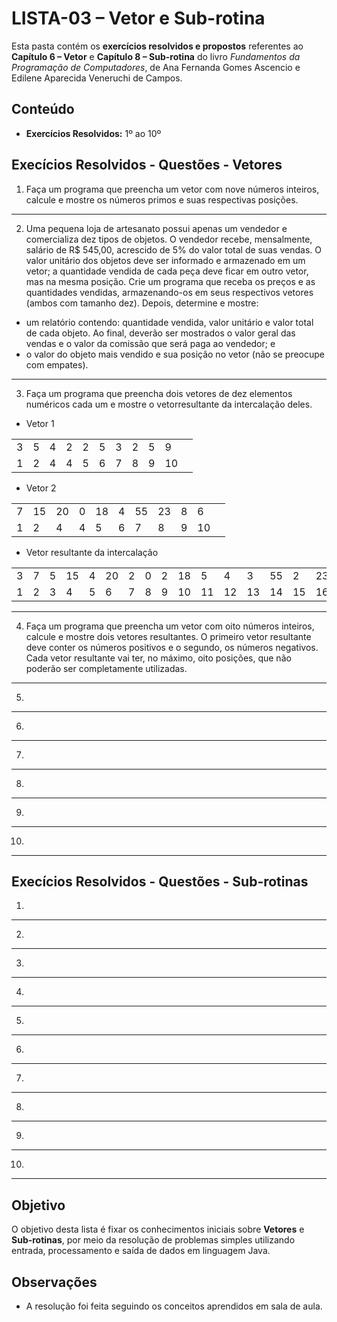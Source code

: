 # LISTA-03 – Vetor e Sub-rotina

Esta pasta contém os **exercícios resolvidos e propostos** referentes ao **Capítulo 6 – Vetor** e **Capítulo 8 – Sub-rotina** do livro *Fundamentos da Programação de Computadores*, de Ana Fernanda Gomes Ascencio e Edilene Aparecida Veneruchi de Campos.

## Conteúdo

- **Exercícios Resolvidos:** 1º ao 10º  

## Execícios Resolvidos - Questões - Vetores

1. Faça um programa que preencha um vetor com nove números inteiros, calcule e mostre os números primos e suas respectivas posições.
---
2. Uma pequena loja de artesanato possui apenas um vendedor e comercializa dez tipos de objetos. O vendedor recebe, mensalmente, salário de R$ 545,00, acrescido de 5% do valor total de suas vendas. O valor unitário dos objetos deve ser informado e armazenado em um vetor; a quantidade vendida de cada peça deve ficar em outro vetor, mas na mesma posição. Crie um programa que receba os preços e as quantidades vendidas, armazenando-os em seus respectivos vetores (ambos com tamanho dez).
Depois, determine e mostre:
- um relatório contendo: quantidade vendida, valor unitário e valor total de cada objeto. Ao final, deverão ser mostrados o valor geral das vendas e o valor da comissão que será paga ao vendedor; e
- o valor do objeto mais vendido e sua posição no vetor (não se preocupe com empates).
---
3. Faça um programa que preencha dois vetores de dez elementos numéricos cada um e mostre o vetorresultante da intercalação deles.

- Vetor 1

|    |    |    |    |    |    |    |    |    |    |    |
|----|----|----|----|----|----|----|----|----|----|----|
|  3 |  5 |  4 |  2 |  2 |  5 |  3 |  2 |  5 |  9 |     |
|  1 |  2 |  4 |  4 |  5 |  6 |  7 |  8 |  9 | 10 |     |

- Vetor 2

|    |    |    |    |    |    |    |    |    |    |    |
|----|----|----|----|----|----|----|----|----|----|----|
|  7 | 15 | 20 |  0 | 18 |  4 | 55 | 23 |  8 |  6 |     |
|  1 |  2 |  4 |  4 |  5 |  6 |  7 |  8 |  9 | 10 |     |

- Vetor resultante da intercalação

|    |    |    |    |    |    |    |    |    |    |    |    |    |    |    |    |    |    |    |    |
|----|----|----|----|----|----|----|----|----|----|----|----|----|----|----|----|----|----|----|----|
|  3 |  7 |  5 | 15 |  4 | 20 |  2 |  0 |  2 | 18 |  5 |  4 |  3 | 55 |  2 | 23 |  5 |  8 |  9 |  6 |
|  1 |  2 |  3 |  4 |  5 |  6 |  7 |  8 |  9 | 10 | 11 | 12 | 13 | 14 | 15 | 16 | 17 | 18 | 19 | 20 |

---
4. Faça um programa que preencha um vetor com oito números inteiros, calcule e mostre dois vetores resultantes. O primeiro vetor resultante deve conter os números positivos e o segundo, os números negativos. Cada vetor resultante vai ter, no máximo, oito posições, que não poderão ser completamente utilizadas.
---
5. 
---
6.
---
7.
---
8.
---
9.
---
10. 
---

## Execícios Resolvidos - Questões - Sub-rotinas

1. 
---
2. 
---
3. 
---
4. 
---
5. 
---
6.
---
7.
---
8.
---
9.
---
10. 
---


## Objetivo

O objetivo desta lista é fixar os conhecimentos iniciais sobre **Vetores** e **Sub-rotinas**, por meio da resolução de problemas simples utilizando entrada, processamento e saída de dados em linguagem Java.

## Observações

- A resolução foi feita seguindo os conceitos aprendidos em sala de aula.
